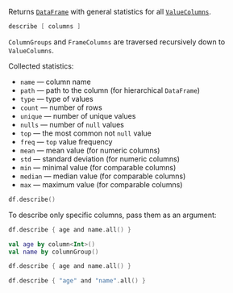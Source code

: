 [//]: # (title: describe)

<!---IMPORT org.jetbrains.kotlinx.dataframe.samples.api.Analyze-->

Returns [`DataFrame`](DataFrame.md) with general statistics for all [`ValueColumns`](DataColumn.md#valuecolumn).

```kotlin
describe [ columns ]
```

`ColumnGroups` and `FrameColumns` are traversed recursively down to `ValueColumns`.

Collected statistics:
* `name` — column name
* `path` — path to the column (for hierarchical `DataFrame`)
* `type` — type of values
* `count` — number of rows
* `unique` — number of unique values
* `nulls` — number of `null` values
* `top` — the most common not `null` value
* `freq` — `top` value frequency
* `mean` — mean value (for numeric columns)
* `std` — standard deviation (for numeric columns)
* `min` — minimal value (for comparable columns)
* `median` — median value (for comparable columns)
* `max` — maximum value (for comparable columns)

<!---FUN describe-->

```kotlin
df.describe()
```

<!---END-->

To describe only specific columns, pass them as an argument:

<!---FUN describeColumns-->
<tabs>
<tab title="Properties">

```kotlin
df.describe { age and name.all() }
```

</tab>
<tab title="Accessors">

```kotlin
val age by column<Int>()
val name by columnGroup()

df.describe { age and name.all() }
```

</tab>
<tab title="Strings">

```kotlin
df.describe { "age" and "name".all() }
```

</tab></tabs>
<!---END-->
